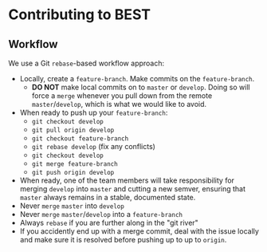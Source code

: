 # Contributing to BEST

## Workflow

We use a Git `rebase`-based workflow approach:

- Locally, create a `feature-branch`. Make commits on the `feature-branch`.
    - **DO NOT** make local commits on to `master` or `develop`. Doing so will force a `merge` whenever you pull down from the remote `master`/`develop`, which is what we would like to avoid.
- When ready to push up your `feature-branch`:
    - `git checkout develop`
    - `git pull origin develop`
    - `git checkout feature-branch`
    - `git rebase develop` (fix any conflicts)
    - `git checkout develop`
    - `git merge feature-branch`
    - `git push origin develop`
- When ready, one of the team members will take responsibility for merging `develop` into `master` and cutting a new semver, ensuring that `master` always remains in a stable, documented state.
- Never `merge` `master` into `develop`
- Never `merge` `master`/`develop` into a `feature-branch`
- Always `rebase` if you are further along in the "git river"
- If you accidently end up with a merge commit, deal with the issue locally and make sure it is resolved before pushing up to up to `origin`.
